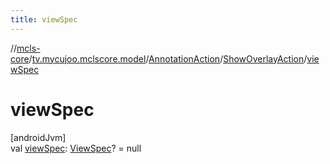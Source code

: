 ```yaml
---
title: viewSpec
---
```

//[mcls-core](../../../../index.html)/[tv.mycujoo.mclscore.model](../../index.html)/[AnnotationAction](../index.html)/[ShowOverlayAction](index.html)/[viewSpec](view-spec.html)



# viewSpec



[androidJvm]\
val [viewSpec](view-spec.html): [ViewSpec](../../-view-spec/index.html)? = null




